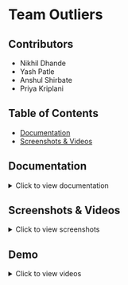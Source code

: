 # Team Outliers



## Contributors

- Nikhil Dhande
- Yash Patle
- Anshul Shirbate
- Priya Kriplani


## Table of Contents
- [Documentation](#documentation)
- [Screenshots & Videos](#screenshots--videos)

## Documentation
<details>
  <summary>Click to view documentation</summary>

## Problem Statement

**SM24-07 : Customized Learning Assessments**

Description :- Design a platform that creates tailored assessments for students based on their individual progress and learning needs, offering a more personalized evaluation experience.

## Domain

Education

## Description

Our project, **Gurukul**, was developed during the 24-hour Smakathon hackathon hosted by Yeshwantrao Chavan College of Engineering, Nagpur, in the CSE Department. The platform is designed to create personalized assessments for students based on their individual learning progress and needs, offering a more tailored evaluation experience.

**Achievements:**
- **Position:** 2nd Place
- **Prize:** ₹7000 Cash Prize
- **Goodies:** Keyboard, Mouse, and Earphones

We developed this project within the constraints of a 24-hour hackathon, showcasing our ability to rapidly prototype and deliver impactful solutions. The recognition we received underscores our dedication to improving educational technology and providing customized learning experiences.


<p align="right">(<a href="#readme-top">back to top</a>)</p>

## Getting Started

 **Clone the repository**:
   ```bash
   git clone https://github.com/yashpatle23/Smakathon-Gurukul
   cd Smakathon-Gurukul
   ```

### Step 1: Create a `.env` File

Create a file named `.env` in the root directory of your project with the following content:

```bash
NEXT_PUBLIC_HOST=http://localhost:3000
MONGO_URI=mongodb://0.0.0.0:27017/outliers
AES_SECRET=secretforcryptojs
JWT_SECRET=secretforjwt
NEXT_PUBLIC_NAME="Gurukul"
NEXT_PUBLIC_API_KEY='Gemini api key'
```


### Step 2: Obtain Gemini API Key
Replace 'Gemini api key' with your actual API key. You can obtain a Gemini API key by signing up on the [Gemini API website](https://ai.google.dev/gemini-api/docs/api-key).

### Step 3: Set Up MongoDB
1. Create a MongoDB database named `outliers`.
2. Provide connection users with appropriate access rights.

### Step 4: Install Dependencies
Ensure you have Yarn installed on your computer.

Install the required dependencies by running:

install yarn 
```bash
npm install --global yarn
```

### Step 5: Deploy Server

```bash
  yarn dev
```


## Tech Stack



- **Next.js**: A React framework for building server-rendered applications. Provides features like server-side rendering, routing, and efficient code splitting.
- **MongoDB with Mongoose**:
  - **Mongoose**: A MongoDB object modeling tool that simplifies interactions with the database. Allows for schema definitions, models, and seamless CRUD operations.
- **UI Components**:
  - **@nextui-org/react**: A UI library designed for Next.js applications with pre-built components for a consistent user interface.
  - **Tailwind CSS**: A utility-first CSS framework for building responsive and efficient designs.
- **Data Visualization**:
  - **Recharts**: A charting library for React to create interactive and visually appealing charts and graphs.
- **Other Dependencies**:
  - **crypto-js**: Provides cryptographic functions.
  - **dotenv**: Manages environment variables.
  - **framer-motion**: An animation library for React.
  - **jsonwebtoken**: Handles JSON Web Tokens (JWT).
  - **react-toastify**: Displays toast notifications in your app.
  - **react-top-loading-bar**: Adds a loading bar to indicate progress.

## Scripts

- `npm run one`: Starts the Next.js development server.
- `npm run live-server`: Runs a live server on port 8080 for the `videoSession` directory.
- `npm run dev`: Concurrently runs `npm run one` and `npm run live-server`.
- `npm run build`: Builds your Next.js app.
- `npm run start`: Starts your Next.js app.
- `npm run lint`: Lints your code using ESLint.
## APIs Used

### Gemini API

- **Purpose**: Integrates AI functionalities into the application.
- **Version**: Ensure you are using the appropriate version of the Gemini API.
- **Documentation**: Refer to the [Gemini API Documentation](https://geminiapi.com/docs) for detailed usage and integration guidelines.
- **Setup**:
  1. Obtain your API key from the Gemini API dashboard.
  2. Add the API key to your environment variables in the `.env.local` file:
     ```
     NEXT_PUBLIC_API_KEY=your-gemini-api-key
     ```
  3. Follow the API documentation to integrate and use Gemini's AI capabilities in your application.

### Agora Web SDK

- **Purpose**: Enables video conferencing features within the application.
- **Version**: `AgoraWebSDK_N-v4.7.3-0-g0eb931c7`
- **Documentation**: Refer to the [Agora Web SDK Documentation](https://docs.agora.io/en/Video/landing-page) for detailed usage and integration guidelines.
- **Setup**:
  1. Sign up on the [Agora Developer Portal](https://dashboard.agora.io) and obtain your App ID and App Certificate.
  2. Add the App ID and App Certificate to your environment variables in the `config.js` file as explained above steps are given in `videoSession/main.js`:
    
  3. Follow the Agora SDK documentation to implement video conferencing features in your application.




</details>


## Screenshots & Videos
<details>
  <summary>Click to view screenshots</summary>

  ## Screenshots

  ![Log In](Screenshot/3.png)
  *Log In*

  ![Sign Up](Screenshot/4.png)
  *Sign Up*

  ![Landing Page](Screenshot/5.png)
  *Landing Page*

  ![Chatbot Example](Screenshot/6.png)
  *Chatbot Example*

  ![Dashboard Profile](Screenshot/7.png)
  *Dashboard Profile*

  ![Pathways and AI Generated Articles](Screenshot/8.png)
  *Pathways and AI Generated Articles*

  ![Book Meeting Options](Screenshot/9.png)
  *Book Meeting Options*

  ![Sample Meeting Photo](Screenshot/10.png)
  *Sample Meeting Photo*

  ![Courses](Screenshot/11.png)
  *Courses*

  ![Final Assessment & AI Generated Quiz](Screenshot/12.png)
  *Final Assessment & AI Generated Quiz*

  ![Quiz Failed Result](Screenshot/13.png)
  *Quiz Failed Result*

  ![Quiz Passed Result](Screenshot/14.png)
  *Quiz Passed Result*

  ![Pre-Quiz Option and Detailation Form](Screenshot/15.png)
  *Pre-Quiz Option and Detailation Form*

  ![Quiz UI](Screenshot/16.png)
  *Quiz UI*

  ![Quiz AI Generated Result](Screenshot/17.png)
  *Quiz AI Generated Result*

  ![Follow Up](Screenshot/18.png)
  *Follow Up*

  ![Updated Detail Option](Screenshot/19.png)
  *Updated Detail Option*

  ![Discuss Forum](Screenshot/20.png)
  *Discuss Forum*
  ![Follow Up](Screenshot/21.png)
  *Follow Up*

</details>


## Demo
<details>
  <summary>Click to view videos</summary>
  
  (https://youtu.be/EtVBo7aeiB0)

  
  **Full Project Demo**
  
  (https://youtu.be/ucak3E7W08c)
  
  ** Sample Live Streaming Demo **


</details>
